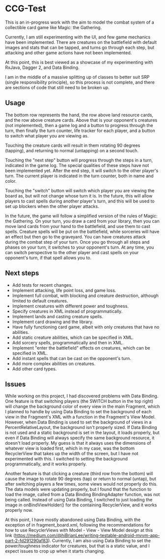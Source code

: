 # CCG-Test

This is an in-progress work with the aim to model the combat system of a collectible card game like Magic: the Gathering.

Currently, I am still experimenting with the UI, and few game mechanics have been implemented. There are creatures on the battlefield with default images and stats that can be tapped, and turns go through each step, but attacking and other game actions have not been implemented.

At this point, this is best viewed as a showcase of my experimenting with RxJava, Dagger 2, and Data Binding.

I am in the middle of a massive splitting up of classes to better suit SRP (single responsibility principle), so this process is not complete, and there are sections of code that still need to be broken up. 

## Usage

The bottom row represents the hand, the row above land resource cards, and the row above creature cards. Above that is your opponent's creatures (not implemented), then a game log and a button to progress through the turn, then finally the turn counter, life tracker for each player, and a button to switch what player you are viewing as.

Touching the creature cards will result in them rotating 90 degrees (tapping), and returning to normal (untapping) on a second touch.

Touching the "next step" button will progress through the steps in a turn, indicated in the game log. The special qualities of these steps have not been implemented yet. After the end step, it will switch to the other player's turn. The current player is indicated in the turn counter, both in name and color.

Touching the "switch" button will switch which player you are viewing the board as, but will not change whose turn it is. In the future, this will allow players to cast spells during another player's turn, and this will be used to set up blockers when the other player attacks.

In the future, the game will follow a simplified version of the rules of Magic: the Gathering. On your turn, you draw a card from your library, then you can move land cards from your hand to the battlefield, and use them to cast spells. Creature spells will be put on the battlefield, while sorceries will have an effect but then go to the graveyard. You can have creatures attack during the combat step of your turn. Once you go through all steps and phases on your turn, it switches to your opponent's turn. At any time, you can switch perspective to the other player and cast spells on your opponent's turn, if that spell allows you to.

## Next steps

* Add tests for recent changes.
* Implement attacking, life point loss, and game loss.
* Implement full combat, with blocking and creature destruction, although limited to default creatures.
* Implement creatures with different power and toughness.
* Specify creatures in XML instead of programmatically.
* Implement lands and casting creature spells.
* Implement card drawing and the library.
* Have fully functioning card game, albeit with only creatures that have no abilities.
* Add static creature abilities, which can be specified in XML.
* Add sorcery spells, programmatically and then in XML.
* Implement "enter the battlefield" effects on creatures, which can be specified in XML.
* Add instant spells that can be cast on the opponent's turn.
* Add more complex abilities on creatures.
* Add other card types.

## Issues
While working on this project, I had discovered problems with Data Binding. One feature is that switching players (the SWITCH button in the top right) will change the background color of every view in the main Fragment, which I planned to handle by using Data Binding to set the background of each view in the Fragment's XML with a function in the Fragment's View Model. However, when Data Binding is used to set the background of views in a PercentRelativeLayout, the background isn't properly sized. If Data Binding is not used and a static background is set in the layout, it loads properly, but even if Data Binding will always specify the same background resource, it doesn't load properly. My guess is that it always uses the dimensions of whatever view is loaded first, which in my case, was the bottom RecyclerView that takes up the width of the screen, but I have not experimented with this. I switched to setting the background programmatically, and it works properly.

Another feature is that clicking a creature (third row from the bottom) will cause the image to rotate 90 degrees (tap) or return to normal (untap), but after switching players a few times, some views would not properly do this. The data models were updating properly, but I found that the function to load the image, called from a Data Binding BindingAdapter function, was not being called. Instead of using Data Binding, I switched to just loading the image in onBindViewHolder() for the containing RecyclerView, and it works properly now.

At this point, I have mostly abandoned using Data Binding, with the exception of in fragment_board.xml, following the recommendations for how to use RecyclerViews with Model - View - View Model design at this link (https://medium.com/@hiBrianLee/writing-testable-android-mvvm-app-part-2-fd291290af83). Currently, I am also using Data Binding to set the power/toughness indicator for creatures, but that is a static value, and I expect issues to crop up when it starts changing.